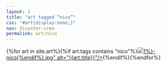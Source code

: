 ```yaml
---
layout: 1
title: "art tagged “nico”"
css: "#art{display:none;}"
nav: disaster-crew
permalink: art/nico
---
```

<div id="gallery">{%for art in site.art%}{%if art.tags contains "nico"%}<a href="{%include url.html%}{{art.url}}"><img src="{%include url.html%}/assets/img/art/{{art.date|date:"%F"}}-tn{%if art.tags.size>1%}-nico{%endif%}.jpg" alt="{{art.title}}"/></a>{%endif%}{%endfor%}</div>